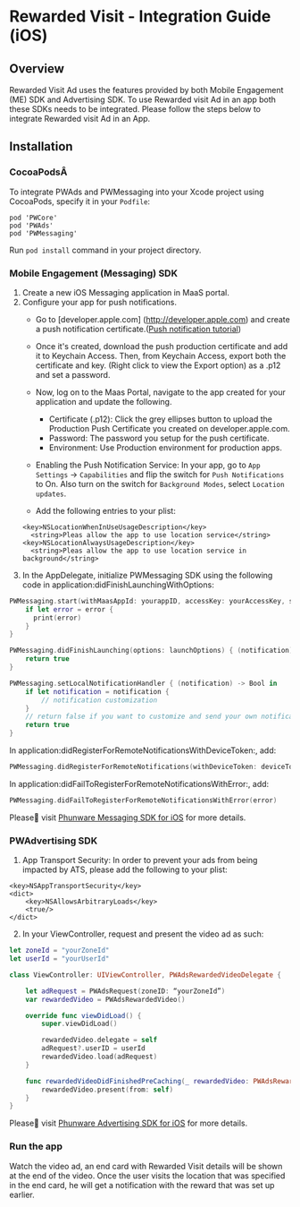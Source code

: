 Rewarded Visit - Integration Guide (iOS)
================
Overview
------------
Rewarded Visit Ad uses the features provided by both Mobile Engagement (ME) SDK and Advertising SDK.
To use Rewarded visit Ad in an app both these SDKs needs to be integrated. Please follow the steps below to integrate Rewarded visit Ad in an App.

Installation
------------
### CocoaPodsÂ
To integrate PWAds and PWMessaging into your Xcode project using CocoaPods, specify it in your `Podfile`:

~~~
pod 'PWCore'
pod 'PWAds'
pod 'PWMessaging'
~~~
Run `pod install` command in your project directory.


### Mobile Engagement (Messaging) SDK
1. Create a new iOS Messaging application in MaaS portal.
2. Configure your app for push notifications.
   * Go to [developer.apple.com] (http://developer.apple.com) and create a push notification certificate.([Push notification tutorial](https://www.raywenderlich.com/123862/push-notifications-tutorial))

   * Once it's created, download the push production certificate and add it to Keychain Access. Then, from Keychain Access, export both the certificate and key. (Right click to view the Export option) as a  .p12 and set a password.

   * Now, log on to the Maas Portal, navigate to the app created for your application and update the following.
     * Certificate (.p12): Click the grey ellipses button to upload the Production Push Certificate you created on developer.apple.com.
     * Password: The password you setup for the push certificate.
     * Environment: Use Production environment for production apps.

   * Enabling the Push Notification Service: In your app, go to `App Settings` -> `Capabilities` and flip the switch for `Push Notifications` to On. Also turn on the switch for `Background Modes`, select `Location updates`.
   * Add the following entries to your plist:
   ~~~
   <key>NSLocationWhenInUseUsageDescription</key>
	 <string>Pleas allow the app to use location service</string>
   <key>NSLocationAlwaysUsageDescription</key>
	 <string>Pleas allow the app to use location service in background</string>
   ~~~
4. In the AppDelegate, initialize PWMessaging SDK using the following code in application:didFinishLaunchingWithOptions:

~~~Swift
PWMessaging.start(withMaasAppId: yourappID, accessKey: yourAccessKey, signatureKey: yourSignatureKey, encryptionKey: "") { (error) in
    if let error = error {
      print(error)
    }
}

PWMessaging.didFinishLaunching(options: launchOptions) { (notification) -> Bool in
    return true
}

PWMessaging.setLocalNotificationHandler { (notification) -> Bool in
    if let notification = notification {
        // notification customization
    }
    // return false if you want to customize and send your own notification
    return true
}
~~~

In application:didRegisterForRemoteNotificationsWithDeviceToken:, add:
~~~Swift
PWMessaging.didRegisterForRemoteNotifications(withDeviceToken: deviceToken)
~~~

In application:didFailToRegisterForRemoteNotificationsWithError:, add:
~~~Swift
PWMessaging.didFailToRegisterForRemoteNotificationsWithError(error)
~~~

Please visit [Phunware Messaging SDK for iOS](https://github.com/phunware/maas-messaging-ios-sdk) for more details.

### PWAdvertising SDK
1. App Transport Security: In order to prevent your ads from being impacted by ATS, please add the following to your plist:
~~~~
<key>NSAppTransportSecurity</key>
<dict>
    <key>NSAllowsArbitraryLoads</key>
    <true/>
</dict>
~~~~

2. In your ViewController, request and present the video ad as such:

~~~Swift
let zoneId = "yourZoneId"
let userId = "yourUserId"

class ViewController: UIViewController, PWAdsRewardedVideoDelegate {

    let adRequest = PWAdsRequest(zoneID: “yourZoneId”)
    var rewardedVideo = PWAdsRewardedVideo()

    override func viewDidLoad() {
        super.viewDidLoad()

        rewardedVideo.delegate = self
        adRequest?.userID = userId
        rewardedVideo.load(adRequest)
    }

    func rewardedVideoDidFinishedPreCaching(_ rewardedVideo: PWAdsRewardedVideo!, withAdExtensionData adExtensionData: [AnyHashable : Any]!) {
        rewardedVideo.present(from: self)
    }
}
~~~

Please visit [Phunware Advertising SDK for iOS](https://github.com/phunware/maas-ads-ios-sdk) for more details.

### Run the app
Watch the video ad, an end card with Rewarded Visit details will be shown at the end of the video. Once the user visits the location that was specified in the end card, he will get a notification with the reward that was set up earlier.
